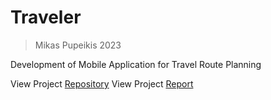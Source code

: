 # Traveler

> Mikas Pupeikis 2023

Development of Mobile Application for Travel Route Planning

View Project [Repository](https://git.mif.vu.lt/mipu7431/traveler)
View Project [Report](https://www.overleaf.com/read/hppnxrpdywbv)
